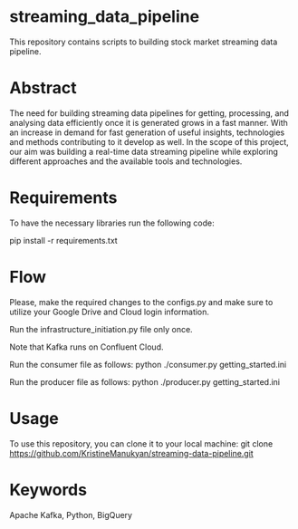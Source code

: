 # streaming_data_pipeline
This repository contains scripts to building stock market streaming data pipeline. 

# Abstract
The need for building streaming data pipelines for getting, processing, and analysing data efficiently once it is generated grows in a fast manner. With an increase in demand for fast generation of useful insights, technologies and methods contributing to it develop as well. In the scope of this project, our aim was building a real-time data streaming pipeline while exploring different approaches and the available tools and technologies.

# Requirements
To have the necessary libraries run the following code:

pip install -r requirements.txt

# Flow
Please, make the required changes to the configs.py and make sure to utilize your Google Drive and Cloud login information.

Run the infrastructure_initiation.py file only once. 

Note that Kafka runs on Confluent Cloud.

Run the consumer file as follows: python ./consumer.py getting_started.ini

Run the producer file as follows: python ./producer.py getting_started.ini

# Usage
To use this repository, you can clone it to your local machine: git clone https://github.com/KristineManukyan/streaming-data-pipeline.git

# Keywords
Apache Kafka, Python, BigQuery
